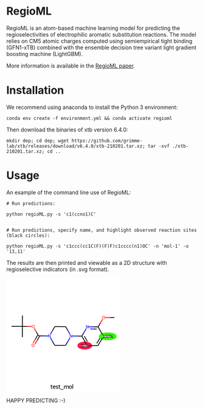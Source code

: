 # RegioML
RegioML is an atom-based machine learning model for predicting the regioselectivities of electrophilic aromatic substitution reactions. The model relies on CM5 atomic charges computed using semiempirical tight binding (GFN1-xTB) combined with the ensemble decision tree variant light gradient boosting machine (LightGBM).

More information is available in the [RegioML paper](https://doi.org/).

# Installation

We recommend using anaconda to install the Python 3 environment:

```conda env create -f environment.yml && conda activate regioml```

Then download the binaries of xtb version 6.4.0:

```mkdir dep; cd dep; wget https://github.com/grimme-lab/xtb/releases/download/v6.4.0/xtb-210201.tar.xz; tar -xvf ./xtb-210201.tar.xz; cd ..```


# Usage

An example of the command line use of RegioML:

    # Run predictions:

    python regioML.py -s 'c1(ccno1)C'


    # Run predictions, specify name, and highlight observed reaction sites (black circles):

    python regioML.py -s 'c1ccc(cc1C(F)(F)F)c1cccc(n1)OC' -n 'mol-1' -o '13,11'

The results are then printed and viewable as a 2D structure with regioselective indicators (in .svg format).

<svg version='1.1' baseProfile='full'
                xmlns='http://www.w3.org/2000/svg'
                        xmlns:rdkit='http://www.rdkit.org/xml'
                        xmlns:xlink='http://www.w3.org/1999/xlink'
                    xml:space='preserve'
    width='300px' height='300px' viewBox='0 0 300 300'>
    <!-- END OF HEADER -->
<g transform="translate(0,0)">
<rect style='opacity:1.0;fill:#FFFFFF;stroke:none' width='300' height='300' x='0' y='0'> </rect>
<ellipse cx='266.915' cy='153.986' rx='19.4483' ry='6.27598'  style='fill:none;stroke:#33FF00;stroke-width:8.0px;stroke-linecap:butt;stroke-linejoin:miter;stroke-opacity:1' />
<ellipse cx='206.313' cy='178.395' rx='15.1784' ry='6.27598'  style='fill:none;stroke:#FF194C;stroke-width:8.0px;stroke-linecap:butt;stroke-linejoin:miter;stroke-opacity:1' />
<path class='bond-0 atom-0 atom-1' d='M 252.708,158.703 L 241.205,178.351' style='fill:none;fill-rule:evenodd;stroke:#000000;stroke-width:2.0px;stroke-linecap:butt;stroke-linejoin:miter;stroke-opacity:1' />
<path class='bond-0 atom-0 atom-1' d='M 246.066,158.772 L 238.014,172.525' style='fill:none;fill-rule:evenodd;stroke:#000000;stroke-width:2.0px;stroke-linecap:butt;stroke-linejoin:miter;stroke-opacity:1' />
<path class='bond-20 atom-5 atom-0' d='M 241.503,129.016 L 252.975,149.166' style='fill:none;fill-rule:evenodd;stroke:#000000;stroke-width:2.0px;stroke-linecap:butt;stroke-linejoin:miter;stroke-opacity:1' />
<path class='bond-1 atom-1 atom-2' d='M 241.205,178.351 L 217.758,178.209' style='fill:none;fill-rule:evenodd;stroke:#000000;stroke-width:2.0px;stroke-linecap:butt;stroke-linejoin:miter;stroke-opacity:1' />
<path class='bond-2 atom-2 atom-3' d='M 209.913,173.245 L 198.629,153.425' style='fill:none;fill-rule:evenodd;stroke:#000000;stroke-width:2.0px;stroke-linecap:butt;stroke-linejoin:miter;stroke-opacity:1' />
<path class='bond-2 atom-2 atom-3' d='M 213.171,167.454 L 205.272,153.58' style='fill:none;fill-rule:evenodd;stroke:#000000;stroke-width:2.0px;stroke-linecap:butt;stroke-linejoin:miter;stroke-opacity:1' />
<path class='bond-3 atom-3 atom-4' d='M 198.629,153.425 L 204.435,143.507' style='fill:none;fill-rule:evenodd;stroke:#000000;stroke-width:2.0px;stroke-linecap:butt;stroke-linejoin:miter;stroke-opacity:1' />
<path class='bond-3 atom-3 atom-4' d='M 204.435,143.507 L 210.242,133.589' style='fill:none;fill-rule:evenodd;stroke:#0000FF;stroke-width:2.0px;stroke-linecap:butt;stroke-linejoin:miter;stroke-opacity:1' />
<path class='bond-7 atom-3 atom-8' d='M 198.629,153.425 L 186.273,153.351' style='fill:none;fill-rule:evenodd;stroke:#000000;stroke-width:2.0px;stroke-linecap:butt;stroke-linejoin:miter;stroke-opacity:1' />
<path class='bond-7 atom-3 atom-8' d='M 186.273,153.351 L 173.917,153.276' style='fill:none;fill-rule:evenodd;stroke:#0000FF;stroke-width:2.0px;stroke-linecap:butt;stroke-linejoin:miter;stroke-opacity:1' />
<path class='bond-4 atom-4 atom-5' d='M 216.791,128.867 L 229.147,128.941' style='fill:none;fill-rule:evenodd;stroke:#0000FF;stroke-width:2.0px;stroke-linecap:butt;stroke-linejoin:miter;stroke-opacity:1' />
<path class='bond-4 atom-4 atom-5' d='M 229.147,128.941 L 241.503,129.016' style='fill:none;fill-rule:evenodd;stroke:#000000;stroke-width:2.0px;stroke-linecap:butt;stroke-linejoin:miter;stroke-opacity:1' />
<path class='bond-4 atom-4 atom-5' d='M 220.463,134.586 L 229.113,134.638' style='fill:none;fill-rule:evenodd;stroke:#0000FF;stroke-width:2.0px;stroke-linecap:butt;stroke-linejoin:miter;stroke-opacity:1' />
<path class='bond-4 atom-4 atom-5' d='M 229.113,134.638 L 237.762,134.69' style='fill:none;fill-rule:evenodd;stroke:#000000;stroke-width:2.0px;stroke-linecap:butt;stroke-linejoin:miter;stroke-opacity:1' />
<path class='bond-5 atom-5 atom-6' d='M 241.503,129.016 L 247.259,119.184' style='fill:none;fill-rule:evenodd;stroke:#000000;stroke-width:2.0px;stroke-linecap:butt;stroke-linejoin:miter;stroke-opacity:1' />
<path class='bond-5 atom-5 atom-6' d='M 247.259,119.184 L 253.016,109.351' style='fill:none;fill-rule:evenodd;stroke:#FF0000;stroke-width:2.0px;stroke-linecap:butt;stroke-linejoin:miter;stroke-opacity:1' />
<path class='bond-6 atom-6 atom-7' d='M 260.309,104.461 L 272.343,104.534' style='fill:none;fill-rule:evenodd;stroke:#FF0000;stroke-width:2.0px;stroke-linecap:butt;stroke-linejoin:miter;stroke-opacity:1' />
<path class='bond-6 atom-6 atom-7' d='M 272.343,104.534 L 284.377,104.607' style='fill:none;fill-rule:evenodd;stroke:#000000;stroke-width:2.0px;stroke-linecap:butt;stroke-linejoin:miter;stroke-opacity:1' />
<path class='bond-8 atom-8 atom-9' d='M 167.444,148.508 L 161.749,138.504' style='fill:none;fill-rule:evenodd;stroke:#0000FF;stroke-width:2.0px;stroke-linecap:butt;stroke-linejoin:miter;stroke-opacity:1' />
<path class='bond-8 atom-8 atom-9' d='M 161.749,138.504 L 156.053,128.5' style='fill:none;fill-rule:evenodd;stroke:#000000;stroke-width:2.0px;stroke-linecap:butt;stroke-linejoin:miter;stroke-opacity:1' />
<path class='bond-21 atom-13 atom-8' d='M 155.755,177.835 L 161.561,167.917' style='fill:none;fill-rule:evenodd;stroke:#000000;stroke-width:2.0px;stroke-linecap:butt;stroke-linejoin:miter;stroke-opacity:1' />
<path class='bond-21 atom-13 atom-8' d='M 161.561,167.917 L 167.368,157.999' style='fill:none;fill-rule:evenodd;stroke:#0000FF;stroke-width:2.0px;stroke-linecap:butt;stroke-linejoin:miter;stroke-opacity:1' />
<path class='bond-9 atom-9 atom-10' d='M 156.053,128.5 L 127.57,128.328' style='fill:none;fill-rule:evenodd;stroke:#000000;stroke-width:2.0px;stroke-linecap:butt;stroke-linejoin:miter;stroke-opacity:1' />
<path class='bond-10 atom-10 atom-11' d='M 127.57,128.328 L 121.763,138.246' style='fill:none;fill-rule:evenodd;stroke:#000000;stroke-width:2.0px;stroke-linecap:butt;stroke-linejoin:miter;stroke-opacity:1' />
<path class='bond-10 atom-10 atom-11' d='M 121.763,138.246 L 115.957,148.164' style='fill:none;fill-rule:evenodd;stroke:#0000FF;stroke-width:2.0px;stroke-linecap:butt;stroke-linejoin:miter;stroke-opacity:1' />
<path class='bond-11 atom-11 atom-12' d='M 115.881,157.655 L 121.576,167.659' style='fill:none;fill-rule:evenodd;stroke:#0000FF;stroke-width:2.0px;stroke-linecap:butt;stroke-linejoin:miter;stroke-opacity:1' />
<path class='bond-11 atom-11 atom-12' d='M 121.576,167.659 L 127.272,177.663' style='fill:none;fill-rule:evenodd;stroke:#000000;stroke-width:2.0px;stroke-linecap:butt;stroke-linejoin:miter;stroke-opacity:1' />
<path class='bond-13 atom-11 atom-14' d='M 109.408,152.887 L 97.0518,152.812' style='fill:none;fill-rule:evenodd;stroke:#0000FF;stroke-width:2.0px;stroke-linecap:butt;stroke-linejoin:miter;stroke-opacity:1' />
<path class='bond-13 atom-11 atom-14' d='M 97.0518,152.812 L 84.6958,152.737' style='fill:none;fill-rule:evenodd;stroke:#000000;stroke-width:2.0px;stroke-linecap:butt;stroke-linejoin:miter;stroke-opacity:1' />
<path class='bond-12 atom-12 atom-13' d='M 127.272,177.663 L 155.755,177.835' style='fill:none;fill-rule:evenodd;stroke:#000000;stroke-width:2.0px;stroke-linecap:butt;stroke-linejoin:miter;stroke-opacity:1' />
<path class='bond-14 atom-14 atom-15' d='M 82.2377,151.298 L 76.4448,161.194' style='fill:none;fill-rule:evenodd;stroke:#000000;stroke-width:2.0px;stroke-linecap:butt;stroke-linejoin:miter;stroke-opacity:1' />
<path class='bond-14 atom-14 atom-15' d='M 76.4448,161.194 L 70.6518,171.089' style='fill:none;fill-rule:evenodd;stroke:#FF0000;stroke-width:2.0px;stroke-linecap:butt;stroke-linejoin:miter;stroke-opacity:1' />
<path class='bond-14 atom-14 atom-15' d='M 87.1539,154.177 L 81.361,164.072' style='fill:none;fill-rule:evenodd;stroke:#000000;stroke-width:2.0px;stroke-linecap:butt;stroke-linejoin:miter;stroke-opacity:1' />
<path class='bond-14 atom-14 atom-15' d='M 81.361,164.072 L 75.5681,173.967' style='fill:none;fill-rule:evenodd;stroke:#FF0000;stroke-width:2.0px;stroke-linecap:butt;stroke-linejoin:miter;stroke-opacity:1' />
<path class='bond-15 atom-14 atom-16' d='M 84.6958,152.737 L 79.0489,142.819' style='fill:none;fill-rule:evenodd;stroke:#000000;stroke-width:2.0px;stroke-linecap:butt;stroke-linejoin:miter;stroke-opacity:1' />
<path class='bond-15 atom-14 atom-16' d='M 79.0489,142.819 L 73.4021,132.901' style='fill:none;fill-rule:evenodd;stroke:#FF0000;stroke-width:2.0px;stroke-linecap:butt;stroke-linejoin:miter;stroke-opacity:1' />
<path class='bond-16 atom-16 atom-17' d='M 66.1881,127.958 L 54.1539,127.885' style='fill:none;fill-rule:evenodd;stroke:#FF0000;stroke-width:2.0px;stroke-linecap:butt;stroke-linejoin:miter;stroke-opacity:1' />
<path class='bond-16 atom-16 atom-17' d='M 54.1539,127.885 L 42.1197,127.812' style='fill:none;fill-rule:evenodd;stroke:#000000;stroke-width:2.0px;stroke-linecap:butt;stroke-linejoin:miter;stroke-opacity:1' />
<path class='bond-17 atom-17 atom-18' d='M 42.1197,127.812 L 42.2917,99.3289' style='fill:none;fill-rule:evenodd;stroke:#000000;stroke-width:2.0px;stroke-linecap:butt;stroke-linejoin:miter;stroke-opacity:1' />
<path class='bond-18 atom-17 atom-19' d='M 42.1197,127.812 L 41.9477,156.296' style='fill:none;fill-rule:evenodd;stroke:#000000;stroke-width:2.0px;stroke-linecap:butt;stroke-linejoin:miter;stroke-opacity:1' />
<path class='bond-19 atom-17 atom-20' d='M 42.1197,127.812 L 13.6364,127.64' style='fill:none;fill-rule:evenodd;stroke:#000000;stroke-width:2.0px;stroke-linecap:butt;stroke-linejoin:miter;stroke-opacity:1' />
<path  class='atom-0' d='M 253.608 157.079
L 255.374 157.079
L 255.374 151.052
L 253.425 151.656
L 253.163 150.984
L 255.636 149.878
L 256.445 150.015
L 256.445 157.079
L 258.028 157.079
L 258.028 157.991
L 253.608 157.991
L 253.608 157.079
' fill='#000000'/>
<path  class='atom-0' d='M 261.674 158.082
Q 260.193 158.082, 259.453 156.988
Q 258.723 155.894, 258.723 153.946
Q 258.723 151.998, 259.453 150.915
Q 260.182 149.833, 261.674 149.833
Q 263.167 149.833, 263.896 150.915
Q 264.625 151.998, 264.625 153.946
Q 264.625 155.894, 263.885 156.988
Q 263.155 158.082, 261.674 158.082
M 261.674 157.17
Q 262.552 157.17, 263.019 156.361
Q 263.486 155.541, 263.486 153.946
Q 263.486 152.362, 263.019 151.553
Q 262.552 150.744, 261.674 150.744
Q 260.808 150.744, 260.33 151.553
Q 259.863 152.362, 259.863 153.946
Q 259.863 155.541, 260.33 156.361
Q 260.808 157.17, 261.674 157.17
' fill='#000000'/>
<path  class='atom-0' d='M 268.271 158.082
Q 266.79 158.082, 266.049 156.988
Q 265.32 155.894, 265.32 153.946
Q 265.32 151.998, 266.049 150.915
Q 266.779 149.833, 268.271 149.833
Q 269.764 149.833, 270.493 150.915
Q 271.222 151.998, 271.222 153.946
Q 271.222 155.894, 270.482 156.988
Q 269.752 158.082, 268.271 158.082
M 268.271 157.17
Q 269.148 157.17, 269.616 156.361
Q 270.083 155.541, 270.083 153.946
Q 270.083 152.362, 269.616 151.553
Q 269.148 150.744, 268.271 150.744
Q 267.405 150.744, 266.927 151.553
Q 266.46 152.362, 266.46 153.946
Q 266.46 155.541, 266.927 156.361
Q 267.405 157.17, 268.271 157.17
' fill='#000000'/>
<path  class='atom-0' d='M 273.455 157.968
L 278.32 149.548
L 279.118 150.004
L 274.253 158.424
L 273.455 157.968
M 273.808 154.538
Q 272.92 154.538, 272.464 153.912
Q 272.02 153.274, 272.02 152.169
Q 272.02 151.063, 272.464 150.448
Q 272.92 149.821, 273.808 149.821
Q 274.709 149.821, 275.153 150.448
Q 275.597 151.063, 275.597 152.169
Q 275.597 153.285, 275.153 153.912
Q 274.709 154.538, 273.808 154.538
M 273.808 153.718
Q 274.23 153.718, 274.458 153.331
Q 274.686 152.932, 274.686 152.169
Q 274.686 151.405, 274.458 151.018
Q 274.23 150.63, 273.808 150.63
Q 273.387 150.63, 273.159 151.029
Q 272.931 151.417, 272.931 152.169
Q 272.931 152.932, 273.159 153.331
Q 273.387 153.718, 273.808 153.718
M 278.879 158.093
Q 277.99 158.093, 277.534 157.467
Q 277.09 156.828, 277.09 155.723
Q 277.09 154.618, 277.534 154.003
Q 277.99 153.376, 278.879 153.376
Q 279.779 153.376, 280.223 154.003
Q 280.667 154.618, 280.667 155.723
Q 280.667 156.84, 280.223 157.467
Q 279.779 158.093, 278.879 158.093
M 278.879 157.273
Q 279.3 157.273, 279.528 156.885
Q 279.756 156.487, 279.756 155.723
Q 279.756 154.96, 279.528 154.573
Q 279.3 154.185, 278.879 154.185
Q 278.457 154.185, 278.229 154.584
Q 278.001 154.971, 278.001 155.723
Q 278.001 156.487, 278.229 156.885
Q 278.457 157.273, 278.879 157.273
' fill='#000000'/>
<path  class='atom-2' d='M 199.454 178.15
Q 200.24 178.378, 200.616 178.891
Q 201.004 179.392, 201.004 180.19
Q 201.004 180.873, 200.662 181.409
Q 200.32 181.933, 199.693 182.229
Q 199.067 182.514, 198.246 182.514
Q 197.381 182.514, 196.731 182.218
Q 196.093 181.91, 195.58 181.295
L 196.23 180.634
Q 196.731 181.181, 197.153 181.397
Q 197.574 181.602, 198.246 181.602
Q 198.976 181.602, 199.42 181.215
Q 199.864 180.816, 199.864 180.178
Q 199.864 179.358, 199.397 178.993
Q 198.941 178.617, 197.95 178.617
L 197.369 178.617
L 197.369 177.797
L 197.882 177.797
Q 198.759 177.786, 199.226 177.41
Q 199.693 177.022, 199.693 176.304
Q 199.693 175.78, 199.306 175.473
Q 198.919 175.154, 198.258 175.154
Q 197.586 175.154, 197.164 175.393
Q 196.754 175.632, 196.435 176.236
L 195.649 175.814
Q 195.934 175.142, 196.617 174.698
Q 197.301 174.242, 198.258 174.242
Q 199.443 174.242, 200.138 174.8
Q 200.833 175.359, 200.833 176.304
Q 200.833 176.954, 200.48 177.421
Q 200.126 177.888, 199.454 178.15
' fill='#000000'/>
<path  class='atom-2' d='M 204.65 182.491
Q 203.168 182.491, 202.428 181.397
Q 201.699 180.304, 201.699 178.355
Q 201.699 176.407, 202.428 175.325
Q 203.157 174.242, 204.65 174.242
Q 206.142 174.242, 206.871 175.325
Q 207.601 176.407, 207.601 178.355
Q 207.601 180.304, 206.86 181.397
Q 206.131 182.491, 204.65 182.491
M 204.65 181.58
Q 205.527 181.58, 205.994 180.771
Q 206.461 179.95, 206.461 178.355
Q 206.461 176.772, 205.994 175.963
Q 205.527 175.154, 204.65 175.154
Q 203.784 175.154, 203.305 175.963
Q 202.838 176.772, 202.838 178.355
Q 202.838 179.95, 203.305 180.771
Q 203.784 181.58, 204.65 181.58
' fill='#000000'/>
<path  class='atom-2' d='M 209.834 182.377
L 214.699 173.957
L 215.496 174.413
L 210.631 182.833
L 209.834 182.377
M 210.187 178.948
Q 209.298 178.948, 208.842 178.321
Q 208.398 177.683, 208.398 176.578
Q 208.398 175.473, 208.842 174.857
Q 209.298 174.231, 210.187 174.231
Q 211.087 174.231, 211.531 174.857
Q 211.976 175.473, 211.976 176.578
Q 211.976 177.694, 211.531 178.321
Q 211.087 178.948, 210.187 178.948
M 210.187 178.127
Q 210.608 178.127, 210.836 177.74
Q 211.064 177.341, 211.064 176.578
Q 211.064 175.814, 210.836 175.427
Q 210.608 175.04, 210.187 175.04
Q 209.765 175.04, 209.537 175.439
Q 209.31 175.826, 209.31 176.578
Q 209.31 177.341, 209.537 177.74
Q 209.765 178.127, 210.187 178.127
M 215.257 182.503
Q 214.368 182.503, 213.913 181.876
Q 213.468 181.238, 213.468 180.133
Q 213.468 179.027, 213.913 178.412
Q 214.368 177.786, 215.257 177.786
Q 216.157 177.786, 216.601 178.412
Q 217.046 179.027, 217.046 180.133
Q 217.046 181.249, 216.601 181.876
Q 216.157 182.503, 215.257 182.503
M 215.257 181.682
Q 215.679 181.682, 215.906 181.295
Q 216.134 180.896, 216.134 180.133
Q 216.134 179.369, 215.906 178.982
Q 215.679 178.595, 215.257 178.595
Q 214.835 178.595, 214.608 178.993
Q 214.38 179.381, 214.38 180.133
Q 214.38 180.896, 214.608 181.295
Q 214.835 181.682, 215.257 181.682
' fill='#000000'/>
<path  class='atom-4' d='M 211.237 124.811
L 213.88 129.083
Q 214.142 129.505, 214.564 130.268
Q 214.985 131.032, 215.008 131.077
L 215.008 124.811
L 216.079 124.811
L 216.079 132.877
L 214.974 132.877
L 212.137 128.206
Q 211.806 127.659, 211.453 127.032
Q 211.111 126.406, 211.009 126.212
L 211.009 132.877
L 209.961 132.877
L 209.961 124.811
L 211.237 124.811
' fill='#0000FF'/>
<path  class='atom-6' d='M 252.191 104.457
Q 252.191 102.521, 253.148 101.438
Q 254.105 100.356, 255.894 100.356
Q 257.683 100.356, 258.64 101.438
Q 259.597 102.521, 259.597 104.457
Q 259.597 106.417, 258.628 107.534
Q 257.66 108.639, 255.894 108.639
Q 254.116 108.639, 253.148 107.534
Q 252.191 106.429, 252.191 104.457
M 255.894 107.727
Q 257.124 107.727, 257.785 106.907
Q 258.457 106.075, 258.457 104.457
Q 258.457 102.874, 257.785 102.076
Q 257.124 101.267, 255.894 101.267
Q 254.663 101.267, 253.991 102.065
Q 253.33 102.862, 253.33 104.457
Q 253.33 106.087, 253.991 106.907
Q 254.663 107.727, 255.894 107.727
' fill='#FF0000'/>
<path  class='atom-8' d='M 168.363 149.22
L 171.006 153.493
Q 171.268 153.914, 171.69 154.678
Q 172.111 155.441, 172.134 155.487
L 172.134 149.22
L 173.205 149.22
L 173.205 157.287
L 172.1 157.287
L 169.263 152.615
Q 168.932 152.068, 168.579 151.442
Q 168.237 150.815, 168.135 150.621
L 168.135 157.287
L 167.087 157.287
L 167.087 149.22
L 168.363 149.22
' fill='#0000FF'/>
<path  class='atom-11' d='M 111.396 148.876
L 114.039 153.149
Q 114.301 153.57, 114.723 154.334
Q 115.145 155.097, 115.167 155.143
L 115.167 148.876
L 116.238 148.876
L 116.238 156.943
L 115.133 156.943
L 112.296 152.271
Q 111.966 151.725, 111.613 151.098
Q 111.271 150.471, 111.168 150.278
L 111.168 156.943
L 110.12 156.943
L 110.12 148.876
L 111.396 148.876
' fill='#0000FF'/>
<path  class='atom-15' d='M 66.6023 177.342
Q 66.6023 175.405, 67.5594 174.322
Q 68.5164 173.24, 70.3052 173.24
Q 72.094 173.24, 73.051 174.322
Q 74.0081 175.405, 74.0081 177.342
Q 74.0081 179.301, 73.0396 180.418
Q 72.0712 181.523, 70.3052 181.523
Q 68.5278 181.523, 67.5594 180.418
Q 66.6023 179.313, 66.6023 177.342
M 70.3052 180.612
Q 71.5357 180.612, 72.1965 179.791
Q 72.8687 178.959, 72.8687 177.342
Q 72.8687 175.758, 72.1965 174.96
Q 71.5357 174.151, 70.3052 174.151
Q 69.0747 174.151, 68.4025 174.949
Q 67.7416 175.746, 67.7416 177.342
Q 67.7416 178.971, 68.4025 179.791
Q 69.0747 180.612, 70.3052 180.612
' fill='#FF0000'/>
<path  class='atom-16' d='M 66.9002 128.007
Q 66.9002 126.07, 67.8572 124.988
Q 68.8143 123.905, 70.6031 123.905
Q 72.3918 123.905, 73.3489 124.988
Q 74.306 126.07, 74.306 128.007
Q 74.306 129.967, 73.3375 131.083
Q 72.3691 132.188, 70.6031 132.188
Q 68.8257 132.188, 67.8572 131.083
Q 66.9002 129.978, 66.9002 128.007
M 70.6031 131.277
Q 71.8336 131.277, 72.4944 130.457
Q 73.1666 129.625, 73.1666 128.007
Q 73.1666 126.423, 72.4944 125.626
Q 71.8336 124.817, 70.6031 124.817
Q 69.3726 124.817, 68.7003 125.614
Q 68.0395 126.412, 68.0395 128.007
Q 68.0395 129.636, 68.7003 130.457
Q 69.3726 131.277, 70.6031 131.277
' fill='#FF0000'/>
<path  d='M 116.06 284.744
L 116.06 283.592
L 117.628 283.592
L 117.884 281.192
L 119.004 281.192
L 119.004 283.592
L 121.516 283.592
L 121.516 284.744
L 119.004 284.744
L 119.004 289.288
Q 119.004 290.712, 120.204 290.712
Q 120.684 290.712, 121.388 290.488
L 121.644 291.544
Q 120.764 291.912, 119.932 291.912
Q 118.86 291.912, 118.172 291.272
Q 117.5 290.632, 117.5 289.368
L 117.5 284.744
L 116.06 284.744
' fill='#000000'/>
<path  d='M 122.38 287.688
Q 122.38 285.672, 123.388 284.568
Q 124.396 283.448, 126.236 283.448
Q 128.044 283.448, 128.844 284.536
Q 129.66 285.608, 129.66 287.64
L 129.66 287.896
L 123.916 287.896
Q 123.948 289.288, 124.572 290.024
Q 125.196 290.76, 126.364 290.76
Q 127.004 290.76, 127.596 290.616
Q 128.188 290.456, 128.908 290.136
L 129.34 291.16
Q 128.524 291.576, 127.788 291.768
Q 127.052 291.944, 126.284 291.944
Q 124.428 291.944, 123.404 290.824
Q 122.38 289.704, 122.38 287.688
M 126.236 284.632
Q 125.292 284.632, 124.716 285.176
Q 124.156 285.72, 123.98 286.776
L 128.076 286.776
Q 127.964 285.672, 127.516 285.16
Q 127.068 284.632, 126.236 284.632
' fill='#000000'/>
<path  d='M 130.924 290.12
Q 131.644 290.424, 132.156 290.568
Q 132.684 290.712, 133.244 290.712
Q 133.964 290.712, 134.364 290.408
Q 134.78 290.104, 134.78 289.512
Q 134.78 289.144, 134.556 288.92
Q 134.348 288.68, 134.076 288.568
Q 133.82 288.456, 133.1 288.216
Q 132.988 288.184, 132.252 287.928
Q 131.516 287.672, 131.116 287.128
Q 130.732 286.584, 130.732 285.784
Q 130.732 284.792, 131.5 284.12
Q 132.268 283.448, 133.756 283.448
Q 134.38 283.448, 134.924 283.592
Q 135.484 283.736, 136.092 283.976
L 135.692 285.16
Q 135.164 284.952, 134.7 284.824
Q 134.252 284.696, 133.756 284.696
Q 133.004 284.696, 132.62 285
Q 132.236 285.288, 132.236 285.768
Q 132.236 286.216, 132.54 286.44
Q 132.844 286.648, 133.516 286.888
Q 133.692 286.936, 133.836 287
L 134.22 287.144
Q 134.892 287.368, 135.292 287.592
Q 135.708 287.816, 135.996 288.28
Q 136.284 288.728, 136.284 289.48
Q 136.284 290.664, 135.436 291.32
Q 134.604 291.96, 133.26 291.96
Q 132.476 291.96, 131.804 291.8
Q 131.132 291.624, 130.46 291.336
L 130.924 290.12
' fill='#000000'/>
<path  d='M 136.748 284.744
L 136.748 283.592
L 138.316 283.592
L 138.572 281.192
L 139.692 281.192
L 139.692 283.592
L 142.204 283.592
L 142.204 284.744
L 139.692 284.744
L 139.692 289.288
Q 139.692 290.712, 140.892 290.712
Q 141.372 290.712, 142.076 290.488
L 142.332 291.544
Q 141.452 291.912, 140.62 291.912
Q 139.548 291.912, 138.86 291.272
Q 138.188 290.632, 138.188 289.368
L 138.188 284.744
L 136.748 284.744
' fill='#000000'/>
<path  d='M 150.492 292.616
L 150.492 293.928
L 142.332 293.928
L 142.332 292.616
L 150.492 292.616
' fill='#000000'/>
<path  d='M 161.308 283.448
Q 162.7 283.448, 163.404 284.2
Q 164.108 284.936, 164.108 286.376
L 164.108 291.816
L 162.604 291.816
L 162.604 286.488
Q 162.604 285.512, 162.22 285.08
Q 161.852 284.632, 161.02 284.632
Q 160.3 284.632, 159.676 284.984
Q 159.068 285.32, 158.7 285.928
Q 158.716 286.072, 158.716 286.376
L 158.716 291.816
L 157.212 291.816
L 157.212 286.488
Q 157.212 285.512, 156.828 285.08
Q 156.46 284.632, 155.628 284.632
Q 154.908 284.632, 154.3 284.984
Q 153.692 285.32, 153.308 285.912
L 153.308 291.816
L 151.804 291.816
L 151.804 283.592
L 153.036 283.592
L 153.196 284.712
Q 154.268 283.448, 155.916 283.448
Q 157.852 283.448, 158.46 284.888
Q 159.548 283.448, 161.308 283.448
' fill='#000000'/>
<path  d='M 164.844 287.688
Q 164.844 285.688, 165.852 284.568
Q 166.876 283.448, 168.748 283.448
Q 170.62 283.448, 171.628 284.568
Q 172.652 285.688, 172.652 287.688
Q 172.652 289.688, 171.628 290.824
Q 170.62 291.944, 168.748 291.944
Q 166.876 291.944, 165.852 290.824
Q 164.844 289.688, 164.844 287.688
M 166.38 287.688
Q 166.38 289.192, 166.988 289.976
Q 167.612 290.76, 168.748 290.76
Q 169.884 290.76, 170.492 289.976
Q 171.116 289.192, 171.116 287.688
Q 171.116 286.184, 170.492 285.416
Q 169.884 284.632, 168.748 284.632
Q 167.612 284.632, 166.988 285.416
Q 166.38 286.184, 166.38 287.688
' fill='#000000'/>
<path  d='M 174.028 279.672
L 175.5 279.672
L 175.5 291.816
L 174.028 291.816
L 174.028 279.672
' fill='#000000'/></g>
</svg>

HAPPY PREDICTING :-)
